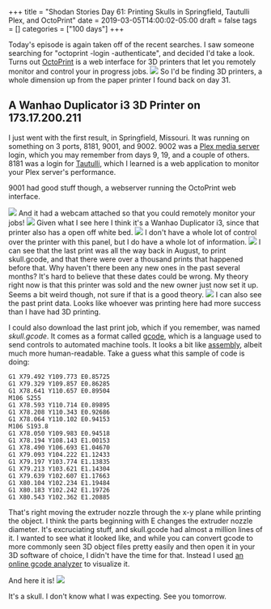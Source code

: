 +++
title = "Shodan Stories Day 61: Printing Skulls in Springfield, Tautulli Plex, and OctoPrint"
date = 2019-03-05T14:00:02-05:00
draft = false
tags = []
categories = ["100 days"]
+++

Today's episode is again taken off of the recent searches. I saw someone searching for "octoprint -login -authenticate", and decided I'd take a look. Turns out [OctoPrint](https://octoprint.org/) is a web interface for 3D printers that let you remotely monitor and control your in progress jobs.
![](/images/100Days/Day61/octoprint.png)
So I'd be finding 3D printers, a whole dimension up from the paper printer I found back on day 31.

## A Wanhao Duplicator i3 3D Printer on 173.17.200.211
I just went with the first result, in Springfield, Missouri. It was running on something on 3 ports, 8181, 9001, and 9002. 9002 was a [Plex media server](https://www.plex.tv/) login, which you may remember from days 9, 19, and a couple of others. 8181 was a login for [Tautulli](https://tautulli.com/), which I learned is a web application to monitor your Plex server's performance.

9001 had good stuff though, a webserver running the OctoPrint web interface.

![](/images/100Days/Day61/firstlook.png)
And it had a webcam attached so that you could remotely monitor your jobs!
![](/images/100Days/Day61/webcam.png)
Given what I see here I think it's a Wanhao Duplicator i3, since that printer also has a open off white bed.
![](/images/100Days/Day61/wanhao.png)
I don't have a whole lot of control over the printer with this panel, but I do have a whole lot of information.
![](/images/100Days/Day61/history.png)
I can see that the last print was all the way back in August, to print skull.gcode, and that there were over a thousand prints that happened before that. Why haven't there been any new ones in the past several months? It's hard to believe that these dates could be wrong. My theory right now is that this printer was sold and the new owner just now set it up. Seems a bit weird though, not sure if that is a good theory.
![](/images/100Days/Day61/success.png)
I can also see the past print data. Looks like whoever was printing here had more success than I have had 3D printing.

I could also download the last print job, which if you remember, was named _skull.gcode_. It comes as a format called [gcode](https://en.wikipedia.org/wiki/G-code), which is a language used to send controls to automated machine tools. It looks a bit like [assembly](https://en.wikipedia.org/wiki/Assembly_language), albeit much more human-readable. Take a guess what this sample of code is doing:

```
G1 X79.492 Y109.773 E0.85725
G1 X79.329 Y109.857 E0.86285
G1 X78.641 Y110.657 E0.89504
M106 S255
G1 X78.593 Y110.714 E0.89895
G1 X78.208 Y110.343 E0.92686
G1 X78.064 Y110.102 E0.94153
M106 S193.8
G1 X78.050 Y109.983 E0.94518
G1 X78.194 Y108.143 E1.00153
G1 X78.490 Y106.693 E1.04670
G1 X79.093 Y104.222 E1.12433
G1 X79.197 Y103.774 E1.13835
G1 X79.213 Y103.621 E1.14304
G1 X79.639 Y102.607 E1.17663
G1 X80.104 Y102.234 E1.19484
G1 X80.183 Y102.242 E1.19726
G1 X80.543 Y102.362 E1.20885
```
That's right moving the extruder nozzle through the x-y plane while printing the object. I think the parts beginning with E changes the extruder nozzle diameter. It's excruciating stuff, and skull.gcode had almost a million lines of it. I wanted to see what it looked like, and while you can convert gcode to more commonly seen 3D object files pretty easily and then open it in your 3D software of choice, I didn't have the time for that. Instead I used [an online gcode analyzer](http://gcode.ws/) to visualize it.

And here it is!
![](/images/100Days/Day61/skull.png)

It's a skull. I don't know what I was expecting. See you tomorrow.
